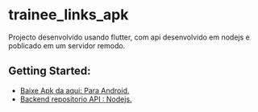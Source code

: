 # trainee_links_apk

Projecto desenvolvido usando flutter, com api desenvolvido em nodejs e poblicado em um servidor remodo.

## Getting Started:

- [Baixe Apk da aqui: Para Android.](https://drive.google.com/file/d/1bcY2JJaHUklYFpt2Qbes2zI5lOYLRugZ/view?usp=share_link)
- [Backend repositorio API : Nodejs.](https://github.com/RomarioGab/trainee_links_api)
